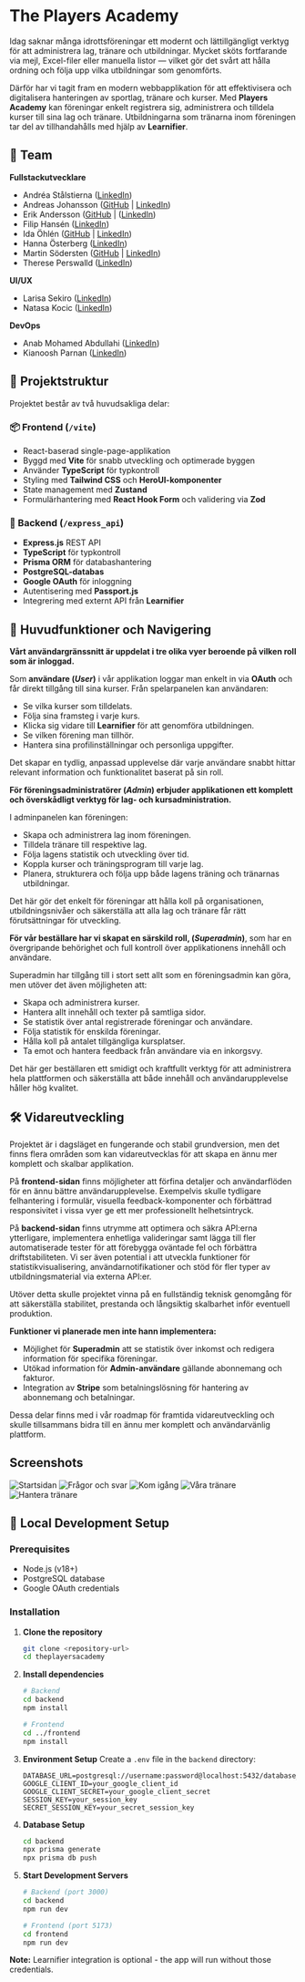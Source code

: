 # The Players Academy

Idag saknar många idrottsföreningar ett modernt och lättillgängligt verktyg för att administrera lag, tränare och utbildningar. Mycket sköts fortfarande via mejl, Excel-filer eller manuella listor — vilket gör det svårt att hålla ordning och följa upp vilka utbildningar som genomförts.

Därför har vi tagit fram en modern webbapplikation för att effektivisera och digitalisera hanteringen av sportlag, tränare och kurser. Med **Players Academy** kan föreningar enkelt registrera sig, administrera och tilldela kurser till sina lag och tränare. Utbildningarna som tränarna inom föreningen tar del av tillhandahålls med hjälp av **Learnifier**.

## 👤 Team

**Fullstackutvecklare**
- Andréa Stålstierna ([LinkedIn](https://www.linkedin.com/in/andr%C3%A9a-st%C3%A5lstierna-489867121/))
- Andreas Johansson ([GitHub](https://github.com/johansson-andreas) | [LinkedIn](https://www.linkedin.com/in/andreas-johansson92/))
- Erik Andersson ([GitHub](https://github.com/Erik-Fullstack) | ([LinkedIn](https://www.linkedin.com/in/erik-andersson-a29022327/))
- Filip Hansén ([LinkedIn](https://www.linkedin.com/in/filip-hansen-650115170/))
- Ida Öhlén ([GitHub](https://github.com/idaohlen/) | [LinkedIn](https://www.linkedin.com/in/idaohlen/))
- Hanna Österberg ([LinkedIn](https://www.linkedin.com/in/hanna-%C3%B6sterberg-4b963b203/))
- Martin Södersten ([GitHub](https://github.com/martinsodersten) | [LinkedIn](https://www.linkedin.com/in/martin-s%C3%B6dersten-78a974171/]))
- Therese Perswalld ([LinkedIn](https://www.linkedin.com/in/therese-perswalld-1b07a751/))

**UI/UX**
- Larisa Sekiro ([LinkedIn](https://www.linkedin.com/in/larisa-sekiro-034a618a/))
- Natasa Kocic ([LinkedIn](https://www.linkedin.com/in/natasa-kocic/))

**DevOps**
- Anab Mohamed Abdullahi ([LinkedIn](https://www.linkedin.com/in/anab-mohamed-abdullahi-8436a021b/))
- Kianoosh Parnan ([LinkedIn](https://www.linkedin.com/in/kianooshparnan/))

## 📁 Projektstruktur

Projektet består av två huvudsakliga delar:

### 📦 Frontend (`/vite`)

- React-baserad single-page-applikation
- Byggd med **Vite** för snabb utveckling och optimerade byggen
- Använder **TypeScript** för typkontroll
- Styling med **Tailwind CSS** och **HeroUI-komponenter**
- State management med **Zustand**
- Formulärhantering med **React Hook Form** och validering via **Zod**

### 🔌 Backend (`/express_api`)

- **Express.js** REST API
- **TypeScript** för typkontroll
- **Prisma ORM** för databashantering
- **PostgreSQL-databas**
- **Google OAuth** för inloggning
- Autentisering med **Passport.js**
- Integrering med externt API från **Learnifier**

## 🚀 Huvudfunktioner och Navigering

**Vårt användargränssnitt är uppdelat i tre olika vyer beroende på vilken roll som är inloggad.**

Som **användare (_User_)** i vår applikation loggar man enkelt in via **OAuth** och får direkt tillgång till sina kurser. Från spelarpanelen kan användaren:

- Se vilka kurser som tilldelats.
- Följa sina framsteg i varje kurs.
- Klicka sig vidare till **Learnifier** för att genomföra utbildningen.
- Se vilken förening man tillhör.
- Hantera sina profilinställningar och personliga uppgifter.

Det skapar en tydlig, anpassad upplevelse där varje användare snabbt hittar relevant information och funktionalitet baserat på sin roll.

**För föreningsadministratörer (_Admin_) erbjuder applikationen ett komplett och överskådligt verktyg för lag- och kursadministration.**

I adminpanelen kan föreningen:

- Skapa och administrera lag inom föreningen.
- Tilldela tränare till respektive lag.
- Följa lagens statistik och utveckling över tid.
- Koppla kurser och träningsprogram till varje lag.
- Planera, strukturera och följa upp både lagens träning och tränarnas utbildningar.

Det här gör det enkelt för föreningar att hålla koll på organisationen, utbildningsnivåer och säkerställa att alla lag och tränare får rätt förutsättningar för utveckling.

**För vår beställare har vi skapat en särskild roll, (_Superadmin_)**, som har en övergripande behörighet och full kontroll över applikationens innehåll och användare.

Superadmin har tillgång till i stort sett allt som en föreningsadmin kan göra, men utöver det även möjligheten att:

- Skapa och administrera kurser.
- Hantera allt innehåll och texter på samtliga sidor.
- Se statistik över antal registrerade föreningar och användare.
- Följa statistik för enskilda föreningar.
- Hålla koll på antalet tillgängliga kursplatser.
- Ta emot och hantera feedback från användare via en inkorgsvy.

Det här ger beställaren ett smidigt och kraftfullt verktyg för att administrera hela plattformen och säkerställa att både innehåll och användarupplevelse håller hög kvalitet.

## 🛠️ **Vidareutveckling**

Projektet är i dagsläget en fungerande och stabil grundversion, men det finns flera områden som kan vidareutvecklas för att skapa en ännu mer komplett och skalbar applikation.

På **frontend-sidan** finns möjligheter att förfina detaljer och användarflöden för en ännu bättre användarupplevelse. Exempelvis skulle tydligare felhantering i formulär, visuella feedback-komponenter och förbättrad responsivitet i vissa vyer ge ett mer professionellt helhetsintryck.

På **backend-sidan** finns utrymme att optimera och säkra API:erna ytterligare, implementera enhetliga valideringar samt lägga till fler automatiserade tester för att förebygga oväntade fel och förbättra driftstabiliteten. Vi ser även potential i att utveckla funktioner för statistikvisualisering, användarnotifikationer och stöd för fler typer av utbildningsmaterial via externa API:er.

Utöver detta skulle projektet vinna på en fullständig teknisk genomgång för att säkerställa stabilitet, prestanda och långsiktig skalbarhet inför eventuell produktion.

**Funktioner vi planerade men inte hann implementera:**

- Möjlighet för **Superadmin** att se statistik över inkomst och redigera information för specifika föreningar.
- Utökad information för **Admin-användare** gällande abonnemang och fakturor.
- Integration av **Stripe** som betalningslösning för hantering av abonnemang och betalningar.

Dessa delar finns med i vår roadmap för framtida vidareutveckling och skulle tillsammans bidra till en ännu mer komplett och användarvänlig plattform.

## Screenshots

![Startsidan](images/screenshot_01.png)
![Frågor och svar](images/screenshot_02.png)
![Kom igång](images/screenshot_03.png)
![Våra tränare](images/screenshot_04.png)
![Hantera tränare](images/screenshot_05.png)

## 🚀 Local Development Setup

### Prerequisites
- Node.js (v18+)
- PostgreSQL database
- Google OAuth credentials

### Installation

1. **Clone the repository**
   ```bash
   git clone <repository-url>
   cd theplayersacademy
   ```

2. **Install dependencies**
   ```bash
   # Backend
   cd backend
   npm install
   
   # Frontend
   cd ../frontend
   npm install
   ```

3. **Environment Setup**
   Create a `.env` file in the `backend` directory:
   ```env
   DATABASE_URL=postgresql://username:password@localhost:5432/database_name
   GOOGLE_CLIENT_ID=your_google_client_id
   GOOGLE_CLIENT_SECRET=your_google_client_secret
   SESSION_KEY=your_session_key
   SECRET_SESSION_KEY=your_secret_session_key
   ```

4. **Database Setup**
   ```bash
   cd backend
   npx prisma generate
   npx prisma db push
   ```

5. **Start Development Servers**
   ```bash
   # Backend (port 3000)
   cd backend
   npm run dev
   
   # Frontend (port 5173)
   cd frontend
   npm run dev
   ```

**Note:** Learnifier integration is optional - the app will run without those credentials.
